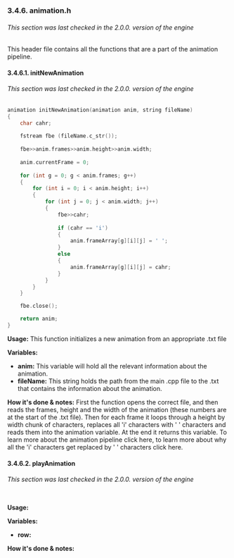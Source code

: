 ### 3.4.6. animation.h
###### This section was last checked in the 2.0.0. version of the engine
This header file contains all the functions that are a part of the animation pipeline.
#### 3.4.6.1. initNewAnimation
###### This section was last checked in the 2.0.0. version of the engine

```cpp
animation initNewAnimation(animation anim, string fileName)
{
	char cahr;
	
	fstream fbe (fileName.c_str());
	
	fbe>>anim.frames>>anim.height>>anim.width;
	
	anim.currentFrame = 0;
	
	for (int g = 0; g < anim.frames; g++)
	{
		for (int i = 0; i < anim.height; i++)
		{
			for (int j = 0; j < anim.width; j++)
			{
				fbe>>cahr;
				
				if (cahr == 'i')
				{
					anim.frameArray[g][i][j] = ' ';
				}
				else
				{
					anim.frameArray[g][i][j] = cahr;
				}
			}
		}
	}

	fbe.close();

	return anim;
}
```

**Usage:** This function initializes a new animation from an appropriate .txt file

**Variables:**

* **anim:** This variable will hold all the relevant information about the animation.
* **fileName:** This string holds the path from the main .cpp file to the .txt that contains the information about the animation.

**How it's done & notes:** First the function opens the correct file, and then reads the frames, height and the width of the animation (these numbers are at the start of the .txt file). Then for each frame it loops through a height by width chunk of characters, replaces all 'i' characters with ' ' characters and reads them into the animation variable. At the end it returns this variable. To learn more about the animation pipeline click here, to learn more about why all the 'i' characters get replaced by ' ' characters click here.

#### 3.4.6.2. playAnimation
###### This section was last checked in the 2.0.0. version of the engine

```cpp

```

**Usage:** 

**Variables:**

- **row:** 

**How it's done & notes:** 